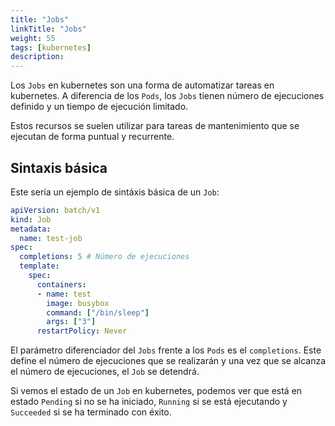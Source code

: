 ```yaml
---
title: "Jobs"
linkTitle: "Jobs"
weight: 55
tags: [kubernetes]
description:  
---
```


Los `Jobs` en kubernetes son una forma de automatizar tareas en kubernetes. A diferencia de los `Pods`, los `Jobs` tienen número de ejecuciones definido y un tiempo de ejecución limitado.

Estos recursos se suelen utilizar para tareas de mantenimiento que se ejecutan de forma puntual y recurrente.


## Sintaxis básica
Este sería un ejemplo de sintáxis básica de un `Job`:
```yaml
apiVersion: batch/v1
kind: Job
metadata:
  name: test-job 
spec:
  completions: 5 # Número de ejecuciones
  template:
    spec:
      containers:
      - name: test 
        image: busybox
        command: ["/bin/sleep"]
        args: ["3"]
      restartPolicy: Never
```

El parámetro diferenciador del `Jobs` frente a los `Pods` es el `completions`. Este define el número de ejecuciones que se realizarán y una vez que se alcanza el número de ejecuciones, el `Job` se detendrá.

Si vemos el estado de un `Job` en kubernetes, podemos ver que está en estado `Pending` si no se ha iniciado, `Running` si se está ejecutando y `Succeeded` si se ha terminado con éxito.


